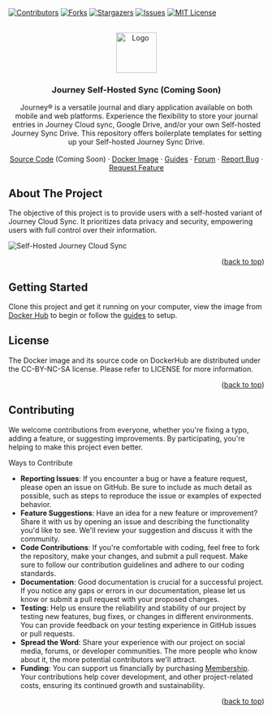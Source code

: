 <a name="readme-top"></a>
[![Contributors][contributors-shield]][contributors-url]
[![Forks][forks-shield]][forks-url]
[![Stargazers][stars-shield]][stars-url]
[![Issues][issues-shield]][issues-url]
[![MIT License][license-shield]][license-url]

<!-- PROJECT LOGO -->
<br />
<div align="center">
  <a href="https://github.com/Journey-Cloud/self-hosted">
    <img src="https://journey-cloud.github.io/self-hosted-boilerplate/images/drive.svg" alt="Logo" width="80" height="80">
  </a>

<h3 align="center">Journey Self-Hosted Sync (Coming Soon)</h3>

  <p align="center">
    Journey® is a versatile journal and diary application available on both mobile and web platforms. Experience the flexibility to store your journal entries in Journey Cloud sync, Google Drive, and/or your own Self-hosted Journey Sync Drive. This repository offers boilerplate templates for setting up your Self-hosted Journey Sync Drive.
    <br />
    <br />
    <a href="https://github.com/Journey-Cloud/self-hosted">Source Code</a> (Coming Soon)
    ·
    <a href="https://hub.docker.com/r/journeycloud/journey-sync-self-hosted">Docker Image</a>
    ·
    <a href="https://journey-cloud.github.io/self-hosted">Guides</a>
    ·
    <a href="https://forum.journey.cloud/t/self-hosted">Forum</a>
    ·
    <a href="https://github.com/Journey-Cloud/self-hosted/issues">Report Bug</a>
    ·
    <a href="https://github.com/Journey-Cloud/self-hosted/issues">Request Feature</a>
  </p>
</div>

<!-- ABOUT THE PROJECT -->
## About The Project

The objective of this project is to provide users with a self-hosted variant of Journey Cloud Sync. It prioritizes data privacy and security, empowering users with full control over their information.

![Self-Hosted Journey Cloud Sync](https://journey-cloud.github.io/self-hosted-boilerplate/images/posts/2024-04-30/docker-compose-digitalocean9.png)

<p align="right">(<a href="#readme-top">back to top</a>)</p>


<!-- GETTING STARTED -->
## Getting Started

Clone this project and get it running on your computer, view the image from [Docker Hub](https://hub.docker.com/r/journeycloud/journey-sync-self-hosted) to begin or follow the [guides](https://journey-cloud.github.io/self-hosted/) to setup.


<!-- LICENSE -->
## License

The Docker image and its source code on DockerHub are distributed under the CC-BY-NC-SA license. Please refer to LICENSE for more information. 

<p align="right">(<a href="#readme-top">back to top</a>)</p>


## Contributing
We welcome contributions from everyone, whether you're fixing a typo, adding a feature, or suggesting improvements. By participating, you're helping to make this project even better.

Ways to Contribute
* **Reporting Issues**: If you encounter a bug or have a feature request, please open an issue on GitHub. Be sure to include as much detail as possible, such as steps to reproduce the issue or examples of expected behavior.
* **Feature Suggestions**: Have an idea for a new feature or improvement? Share it with us by opening an issue and describing the functionality you'd like to see. We'll review your suggestion and discuss it with the community.
* **Code Contributions**: If you're comfortable with coding, feel free to fork the repository, make your changes, and submit a pull request. Make sure to follow our contribution guidelines and adhere to our coding standards.
* **Documentation**: Good documentation is crucial for a successful project. If you notice any gaps or errors in our documentation, please let us know or submit a pull request with your proposed changes.
* **Testing**: Help us ensure the reliability and stability of our project by testing new features, bug fixes, or changes in different environments. You can provide feedback on your testing experience in GitHub issues or pull requests.
* **Spread the Word**: Share your experience with our project on social media, forums, or developer communities. The more people who know about it, the more potential contributors we'll attract.
* **Funding**: You can support us financially by purchasing [Membership](https://journey.cloud/membership). Your contributions help cover development, and other project-related costs, ensuring its continued growth and sustainability.

<p align="right">(<a href="#readme-top">back to top</a>)</p>

<!-- MARKDOWN LINKS & IMAGES -->
<!-- https://www.markdownguide.org/basic-syntax/#reference-style-links -->
[contributors-shield]: https://img.shields.io/github/contributors/Journey-Cloud/self-hosted.svg?style=for-the-badge
[contributors-url]: https://github.com/Journey-Cloud/self-hosted/graphs/contributors
[forks-shield]: https://img.shields.io/github/forks/Journey-Cloud/self-hosted.svg?style=for-the-badge
[forks-url]: https://github.com/Journey-Cloud/self-hosted/network/members
[stars-shield]: https://img.shields.io/github/stars/Journey-Cloud/self-hosted.svg?style=for-the-badge
[stars-url]: https://github.com/Journey-Cloud/self-hosted/stargazers
[issues-shield]: https://img.shields.io/github/issues/Journey-Cloud/self-hosted.svg?style=for-the-badge
[issues-url]: https://github.com/Journey-Cloud/self-hosted/issues
[license-shield]: https://img.shields.io/github/license/Journey-Cloud/self-hosted.svg?style=for-the-badge
[license-url]: https://github.com/Journey-Cloud/self-hosted/blob/main/LICENSE
[product-screenshot]: images/screenshot.png

[Node-logo]: https://img.shields.io/badge/node.js-333333?style=for-the-badge&logo=nodedotjs&logoColor=5fa04e
[Node-url]: https://nodejs.org/en
[Express-logo]: https://img.shields.io/badge/express-eeeeee?style=for-the-badge&logo=express&logoColor=4a4a4a
[Express-url]: https://expressjs.com/
[MongoDB-logo]: https://img.shields.io/static/v1?style=for-the-badge&message=MongoDB&color=47A248&logo=MongoDB&logoColor=FFFFFF&label=
[MongoDB-url]: https://www.mongodb.com/
[ElasticSearch-logo]: https://img.shields.io/badge/Elastic-FFFFFF?style=for-the-badge&color=005571&logo=Elastic&logoColor=FFFFFF
[ElasticSearch-url]: https://www.elastic.co/
[RabbitMQ-logo]: https://img.shields.io/static/v1?style=for-the-badge&message=RabbitMQ&color=FF6600&logo=RabbitMQ&logoColor=FFFFFF&label=
[RabbitMQ-url]: https://www.rabbitmq.com/
